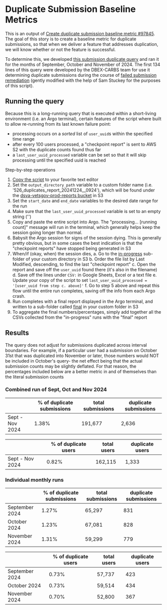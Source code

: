 # Duplicate Submission Baseline Metrics

This is an output of [Create duplicate submission baseline metric #97845](https://github.com/department-of-veterans-affairs/va.gov-team/issues/97845). The goal of this story is to create a baseline metric for duplicate submissions, so that when we deliver a feature that addresses duplication, we will know whether or not the feature is successful.

To determine this, we developed [this submission duplicate query](https://github.com/department-of-veterans-affairs/va.gov-team-sensitive/blob/master/teams/benefits/scripts/526/super-duper-duped-user-submissions-reporter.rb) and ran it for the months of September, October and November of 2024. The first 134 lines of this query were developed by the DBEX-CARBS team for use it determining duplicate submissions during the course of [failed submission remediation](https://github.com/department-of-veterans-affairs/va.gov-team/blob/master/products/disability/526ez/engineering_research/deduplicating_526_submissions.md?plain=1) (gently modified with the help of Sam Stuckey for the purposes of this script).

## Running the query

Because this is a long-running query that is executed within a short-living environment (i.e. an Argo terminal), certain features of the script where built to allow re-running from its last known failure point:
- processing occurs on a _sorted_ list of `user_uuid`s within the specified time range
- after every 100 users processed, a "checkpoint report" is sent to AWS S2 with the duplicate counts found thus far
- a `last_user_uuid_processed` variable can be set so that it will skip processing until the specified uuid is reached

Step-by-step operations 
1. [Copy the script](https://github.com/department-of-veterans-affairs/va.gov-team-sensitive/blob/master/teams/benefits/scripts/526/super-duper-duped-user-submissions-reporter.rb) to your favorite text editor
2. Set the `output_directory_path` variable to a custom folder name (i.e. '526_duplicates_report_20241224__0924'), which will be found under the [dsva-vetsgov-prod-reports bucket](https://us-gov-west-1.console.amazonaws-us-gov.com/s3/buckets/dsva-vetsgov-prod-reports?region=us-gov-west-1&prefix=526_duplicates_report_20241224__0924/&showversions=false) in S3
3. Set the `start_date` and `end_date` variables to the desired date range for the run
4. Make sure that the `last_user_uuid_processed` variable is set to an empty string ('')
5. Copy and paste the entire script into Argo. The "processing... [running count]" message will run in the terminal, which generally helps keep the session going longer than normal.
6. Babysit the Argo session for signs of the session dying. This is generally pretty obvious, but in some cases the best indication is that the "checkpoint reports" have stopped being generated in S3
7. When/if (okay, when) the session dies,
   a. Go to the [in-progress](https://us-gov-west-1.console.amazonaws-us-gov.com/s3/buckets/dsva-vetsgov-prod-reports?region=us-gov-west-1&prefix=526_duplicates_report_20241224__0924/in_progress/&showversions=false) sub-folder of your custom directory in S3
   b. Order the file list by Last Modified, descending, to find the last "checkpoint report"
   c. Open the report and save off the `user_uuid` found there (it's also in the filename)
   d. Save off the lines under `CSV:` in Google Sheets, Excel or a text file
   e. Update your copy of the script to set `last_user_uuid_processed = '[user_uuid from step c. above]'`
   f. Go to step 5 above and repeat this flow until the entire run completes, saving off the info from each Argo crash.
9. Run completes with a final report displayed in the Argo terminal, and written to a sub-folder called [final](https://us-gov-west-1.console.amazonaws-us-gov.com/s3/buckets/dsva-vetsgov-prod-reports?region=us-gov-west-1&prefix=526_duplicates_report_20241224__0924/final/&showversions=false) in your custom folder in S3
10. To aggregate the final numbers/percentages, simply add together all the CSVs collected from the "in-progress" runs with the "final" report

## Results

The query does not adjust for submissions duplicated across interval boundaries. For example, if a particular user had a submission on October 31st that was duplicated into November or later, those numbers would NOT be included in October's query- the net effect being that the actual submission counts may be slightly deflated. For that reason, the percentages included below are a better metric in and of themselves than the literal submission counts

### Combined run of Sept, Oct and Nov 2024

|                |% of duplicate submissions |total submissions |duplicate submissions |
|----------------|---------------------------|------------------|----------------------|
|Sept - Nov 2024 |1.38%                      |191,677           |2,636                 |

|                |% of duplicate users |total users |duplicate users |
|----------------|---------------------|------------|----------------|
|Sept - Nov 2024 |0.82%                |162,115     |1,333           |

### Individual monthly runs

|                |% of duplicate submissions |total submissions |duplicate submissions |
|----------------|---------------------------|------------------|----------------------|
|September 2024  |1.27%                      |65,297            |831                   |
|October 2024    |1.23%                      |67,081            |828                   |
|November 2024   |1.31%                      |59,299            |779                   |

|                |% of duplicate users |total users |duplicate users |
|----------------|---------------------|------------|----------------|
|September 2024  |0.73%                |57,737      |423             |
|October 2024    |0.73%                |59,514      |434             |
|November 2024   |0.70%                |52,800      |367             |

